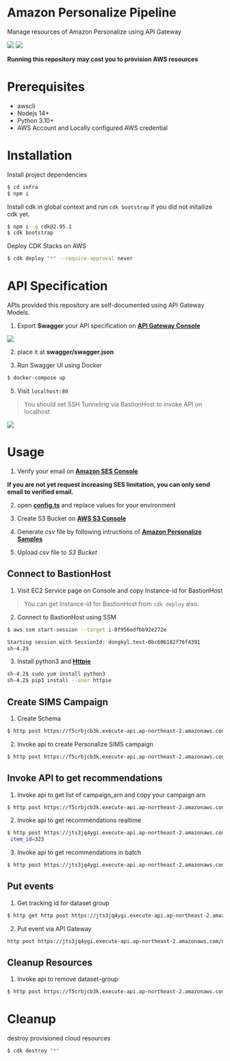 # Amazon Personalize Pipeline

Manage resources of Amazon Personalize using API Gateway

<img src="docs/img/overview.png" />
<img src="docs/img/pipeline.png" />

**Running this repository may cost you to provision AWS resources**

# Prerequisites

- awscli
- Nodejs 14+
- Python 3.10+
- AWS Account and Locally configured AWS credential

# Installation

Install project dependencies

```bash
$ cd infra
$ npm i
```

Install cdk in global context and run `cdk bootstrap` if you did not initailize cdk yet.

```bash
$ npm i -g cdk@2.95.1
$ cdk bootstrap
```

Deploy CDK Stacks on AWS

```bash
$ cdk deploy "*" --require-approval never
```

# API Specification

APIs provided this repository are self-documented using API Gateway Models.

1. Export **Swagger** your API specification on [**API Gateway Console**](https://ap-northeast-2.console.aws.amazon.com/apigateway/main/apis?region=ap-northeast-2)

<img src="docs/img/swagger1.png">

2. place it at **swagger/swagger.json**

3. Run Swagger UI using Docker

```bash
$ docker-compose up
```

5. Visit `localhost:80`

> You should set SSH Tunneling via BastionHost to invoke API on localhost

<img src="docs/img/swagger2.png">

# Usage

1. Verify your email on [**Amazon SES Console**](https://console.aws.amazon.com/ses/home?region=ap-northeast-2#verified-senders-email:)

**If you are not yet request increasing SES limitation, you can only send email to verified email.**

2. open [**config.ts**](infra/libs/interfaces/config.ts) and replace values for your environment

3. Create S3 Bucket on [**AWS S3 Console**](https://console.aws.amazon.com/s3/home)

4. Generate _csv_ file by following intructions of [**Amazon Personalize Samples**](https://github.com/aws-samples/amazon-personalize-samples/blob/master/core_use_cases/related_items/personalize_sims_example.ipynb)

5. Upload _csv_ file to _S3 Bucket_

## Connect to BastionHost

1. Visit EC2 Service page on Console and copy Instance-id for BastionHost

> You can get Instance-id for BastionHost from `cdk deploy` also.

2. Connect to BastionHost using SSM

```bash
$ aws ssm start-session --target i-0f956edfbb92e272e

Starting session with SessionId: dongkyl.test-0bc606182f76f4391
sh-4.2$
```

3. Install python3 and [**Httpie**](https://httpie.org/)

```bash
sh-4.2$ sudo yum install python3
sh-4.2$ pip3 install --user httpie
```

## Create SIMS Campaign

1. Create Schema

```bash
$ http post https://f5crbjcb3k.execute-api.ap-northeast-2.amazonaws.com/dev/personalize/schema name=my-demo-schema schema={"type": "record", "name": "Interactions", "namespace": "com.amazonaws.personalize.schema", "fields": [{"name": "USER_ID", "type": "string"}, {"name": "ITEM_ID", "type": "string"}, {"name": "TIMESTAMP", "type": "long"}], "version": "1.0"}
```

2. Invoke api to create Personalize SIMS campaign

```bash
$ http post https://f5crbjcb3k.execute-api.ap-northeast-2.amazonaws.com/dev/personalize/sims name=my-sims-model schema="arn:aws:personalize:ap-northeast-2:776556808198:schema/my-demo-schema" bucket="s3://demo-sims-67914/DEMO-sims.csv"
```

## Invoke API to get recommendations

1. Invoke api to get list of campaign_arn and copy your campaign arn

```bash
$ http post https://f5crbjcb3k.execute-api.ap-northeast-2.amazonaws.com/dev/personalize/campaigns
```

2. Invoke api to get recommendations realtime

```bash
$ http post https://jts3jq4ygi.execute-api.ap-northeast-2.amazonaws.com/dev/personalize/recommend/sims  campaign_arn=arn:aws:personalize:ap-northeast-2:929831892372:campaign/my-sims-model
 item_id=323
```

3. Invoke api to get recommendations in batch

```bash
$ http post https://jts3jq4ygi.execute-api.ap-northeast-2.amazonaws.com/dev/personalize/batch-inference name=my-batch-job solution_version_arn=arn:aws:personalize:ap-northeast-2:929831892372:solution/my-sims-model/84e322ff num_results=150 input_path="s3://demo-sims-67914/batch/input.json" output_path="s3://demo-sims-67914/batch/output/"
```

## Put events

1. Get tracking id for dataset group

```bash
$ http get http post https://jts3jq4ygi.execute-api.ap-northeast-2.amazonaws.com/dev/personalize/tracking name==hrnn-baseline
```

2. Put event via API Gateway

```bash
http post https://jts3jq4ygi.execute-api.ap-northeast-2.amazonaws.com/dev/personalize/events tracking_id=a6006e6f-8623-4684-bda4-33bec98aade9 session_id=hrnn-session-1 event_type=click user_id=242 item_id=88 sent_at=1596258382
```

## Cleanup Resources

1. Invoke api to remove dataset-group

```bash
$ http post https://f5crbjcb3k.execute-api.ap-northeast-2.amazonaws.com/dev/personalize/cleanup name=my-sims-model
```

# Cleanup

destroy provisioned cloud resources

```bash
$ cdk destroy "*"
```

